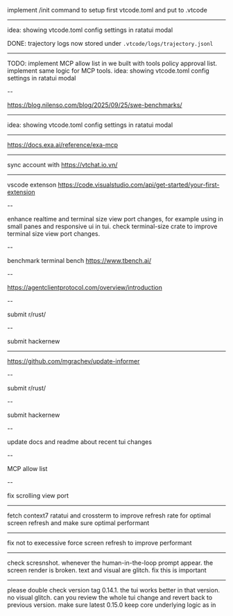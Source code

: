 implement /init command to setup first vtcode.toml and put to .vtcode

---

idea: showing vtcode.toml config settings in ratatui modal

DONE: trajectory logs now stored under `.vtcode/logs/trajectory.jsonl`

---

TODO: implement MCP allow list in we built with tools policy approval list. implement same logic for MCP tools.
idea: showing vtcode.toml config settings in ratatui modal

--

https://blog.nilenso.com/blog/2025/09/25/swe-benchmarks/

---

idea: showing vtcode.toml config settings in ratatui modal

---

<https://docs.exa.ai/reference/exa-mcp>

---


sync account with <https://vtchat.io.vn/>

---

vscode extenson <https://code.visualstudio.com/api/get-started/your-first-extension>

--

enhance realtime and terminal size view port changes, for example using in small panes and responsive ui in tui. check terminal-size crate to improve terminal size view port changes.

--

benchmark terminal bench
<https://www.tbench.ai/>

--

<https://agentclientprotocol.com/overview/introduction>

--

submit r/rust/

--

submit hackernew

---

<https://github.com/mgrachev/update-informer>

--

submit r/rust/

--

submit hackernew

--

update docs and readme about recent tui changes

--

MCP allow list

--

fix scrolling view port

---

fetch context7 ratatui and crossterm to improve refresh rate for optimal screen refresh and make sure optimal performant

---

fix not to execessive force screen refresh to improve performant

---

check scresnshot. whenever the human-in-the-loop prompt appear. the screen render is broken. text and visual are glitch. fix this is important

---

please double check version tag 0.14.1. the tui works better in that version. no visual glitch. can you review the whole tui change and revert back to previous version. make sure latest 0.15.0 keep core underlying logic as in
